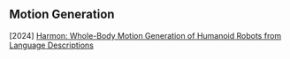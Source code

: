 ## Motion Generation

[2024] [Harmon: Whole-Body Motion Generation of Humanoid Robots from Language Descriptions](https://openreview.net/pdf?id=UUZ4Yw3lt0)